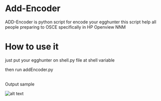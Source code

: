 # Add-Encoder

ADD-Encoder is python script for encode your egghunter this script help all people preparing to OSCE specifically in HP Openview NNM 


# How to use it

just put your egghunter on shell.py file at shell variable

then run addEncoder.py

<br />
Output sample

![alt text](https://raw.githubusercontent.com/0xf1f1/Add-Encoder/master/img/Screenshot_2020-04-07_17-11-41.png)
